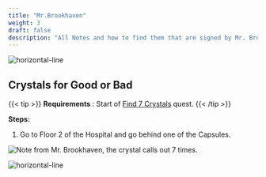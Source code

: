 ```yaml
---
title: "Mr.Brookhaven"
weight: 3
draft: false
description: "All Notes and how to find them that are signed by Mr. Brookhaven in Brookhaven RP Secrets and Mysteries."
---
```





![horizontal-line](/images/green-line.png)

## Crystals for Good or Bad

{{< tip >}}
**Requirements** : Start of [Find 7 Crystals](/lore/quests/#find-7-crystals) quest.
{{< /tip >}}

**Steps:**

1. Go to Floor 2 of the Hospital and go behind one of the Capsules.

![Note from Mr. Brookhaven, the crystal calls out 7 times.](/images/bh/mrbrookhaven_crystals_notes.png) 

![horizontal-line](/images/green-line.png)